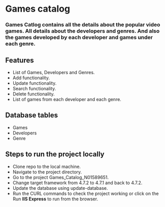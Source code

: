 # Games catalog

### Games Catlog contains all the details about the popular video games. All details about the developers and genres. And also the games developed by each developer and games under each genre.

## Features
- List of Games, Developers and Genres.
- Add functionality.
- Update functionality.
- Search functionality.
- Delete functionality.
- List of games from each developer and each genre.

## Database tables
- Games
- Developers
- Genre

## Steps to run the project locally
- Clone repo to the local machine.
- Navigate to the project directory.
- Go to the project Games_Catalog_N01589651.
- Change target framework from 4.7.2 to 4.7.1 and back to 4.7.2.
- Update the database using update-database.
- Run the CURL commands to check the project working or click on the Run **IIS Express** to run from the browser.


